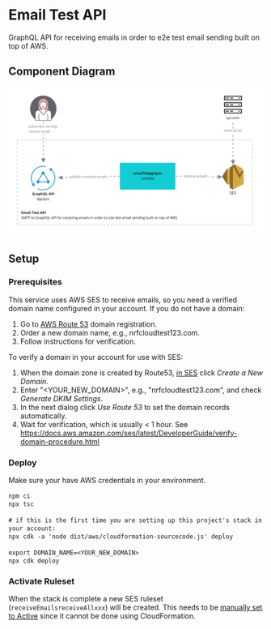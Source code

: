 # Email Test API

GraphQL API for receiving emails in order to e2e test email sending built on top of AWS.

## Component Diagram

[![Component Diagram](./docs/Component%20diagram_%20Email%20Test%20API%20-%20Email%20Test%20API.jpg)](https://miro.com/app/board/o9J_kxMnIv0=/)

## Setup

### Prerequisites

This service uses AWS SES to receive emails, so you need a verified domain name configured in your account. If you do not have a domain:

1. Go to [AWS Route 53](https://console.aws.amazon.com/route53/home?#DomainRegistration:) domain registration.
1. Order a new domain name, e.g., nrfcloudtest123.com.
1. Follow instructions for verification.

To verify a domain in your account for use with SES:

1. When the domain zone is created by Route53, [in SES](https://console.aws.amazon.com/ses/home#verified-senders-domain:) click *Create a New Domain*.
1. Enter "<YOUR_NEW_DOMAIN>", e.g., "nrfcloudtest123.com", and check *Generate DKIM Settings*.
1. In the next dialog click *Use Route 53* to set the domain records automatically.
1. Wait for verification, which is usually < 1 hour. See https://docs.aws.amazon.com/ses/latest/DeveloperGuide/verify-domain-procedure.html

### Deploy

Make sure your have AWS credentials in your environment.

    npm ci
    npx tsc
    
    # if this is the first time you are setting up this project's stack in your account:
    npx cdk -a 'node dist/aws/cloudformation-sourcecode.js' deploy

    export DOMAIN_NAME=<YOUR_NEW_DOMAIN>
    npx cdk deploy

### Activate Ruleset

When the stack is complete a new SES ruleset (`receiveEmailsreceiveAllxxx`) will be created. This needs to be [manually set to Active](https://console.aws.amazon.com/ses/home?region=us-east-1#receipt-rules:) since it cannot be done using CloudFormation.

